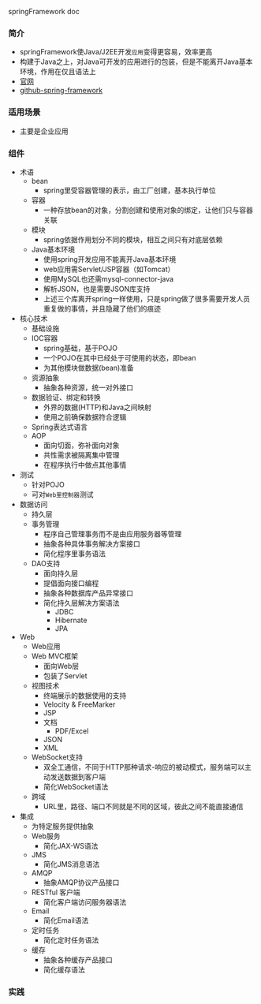 springFramework doc

### 简介
- springFramework使Java/J2EE开发`应用`变得更容易，效率更高
- 构建于Java之上，对Java可开发的应用进行的包装，但是不能离开Java基本环境，作用在仅且语法上
- [官网](http://projects.spring.io/spring-framework/)
- [github-spring-framework](https://github.com/spring-projects/spring-framework)

### 适用场景
- 主要是企业应用

### 组件
- 术语
    - bean
        - spring里受容器管理的表示，由工厂创建，基本执行单位
    - 容器
        - 一种存放bean的对象，分割创建和使用对象的绑定，让他们只与容器关联
    - 模块
        - spring依据作用划分不同的模块，相互之间只有对底层依赖
    - Java基本环境
        - 使用spring开发应用不能离开Java基本环境
        - web应用需Servlet/JSP容器（如Tomcat）
        - 使用MySQL也还需mysql-connector-java
        - 解析JSON，也是需要JSON库支持
        - 上述三个库离开spring一样使用，只是spring做了很多需要开发人员重复做的事情，并且隐藏了他们的痕迹
- 核心技术
    - 基础设施
    - IOC容器
        - spring基础，基于POJO
        - 一个POJO在其中已经处于可使用的状态，即bean
        - 为其他模块做数据(bean)准备
    - 资源抽象
        - 抽象各种资源，统一对外接口
    - 数据验证、绑定和转换
        - 外界的数据(HTTP)和Java之间映射
        - 使用之前确保数据符合逻辑
    - Spring表达式语言
    - AOP
        - 面向切面，弥补面向对象
        - 共性需求被隔离集中管理
        - 在程序执行中做点其他事情
- 测试
    - 针对POJO
    - 可对`Web里控制器`测试
- 数据访问
    - 持久层
    - 事务管理
        - 程序自己管理事务而不是由应用服务器等管理
        - 抽象各种具体事务解决方案接口
        - 简化程序里事务语法
    - DAO支持
        - 面向持久层
        - 提倡面向接口编程
        - 抽象各种数据库产品异常接口
        - 简化持久层解决方案语法
            - JDBC
            - Hibernate
            - JPA
- Web
    - Web应用
    - Web MVC框架
        - 面向Web层
        - 包装了Servlet
    - 视图技术
        - 终端展示的数据使用的支持
        - Velocity & FreeMarker
        - JSP
        - 文档
            - PDF/Excel
        - JSON
        - XML
    - WebSocket支持
        - 双全工通信，不同于HTTP那种请求-响应的被动模式，服务端可以主动发送数据到客户端
        - 简化WebSocket语法
    - 跨域
        - URL里，路径、端口不同就是不同的区域，彼此之间不能直接通信
- 集成
    - 为特定服务提供抽象
    - Web服务
        - 简化JAX-WS语法
    - JMS
        - 简化JMS消息语法
    - AMQP
        - 抽象AMQP协议产品接口
    - RESTful 客户端
        - 简化客户端访问服务器语法
    - Email
        - 简化Email语法
    - 定时任务
        - 简化定时任务语法
    - 缓存
        - 抽象各种缓存产品接口
        - 简化缓存语法
### 实践
